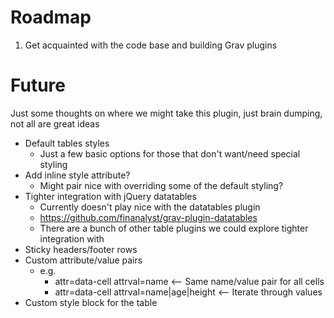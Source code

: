 # Roadmap
1. Get acquainted with the code base and building Grav plugins


# Future
Just some thoughts on where we might take this plugin, just brain dumping, not all are great ideas
* Default tables styles
   * Just a few basic options for those that don't want/need special styling
* Add inline style attribute?
   * Might pair nice with overriding some of the default styling?
* Tighter integration with jQuery datatables
   * Currently doesn't play nice with the datatables plugin
   * https://github.com/finanalyst/grav-plugin-datatables
   * There are a bunch of other table plugins we could explore tighter integration with
* Sticky headers/footer rows
* Custom attribute/value pairs
   * e.g.
      * attr=data-cell attrval=name <-- Same name/value pair for all cells
      * attr=data-cell attrval=name|age|height <-- Iterate through values
* Custom style block for the table
  
